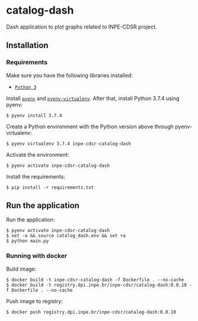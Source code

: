 # catalog-dash

Dash application to plot graphs related to INPE-CDSR project.


## Installation

### Requirements

Make sure you have the following libraries installed:

- [`Python 3`](https://www.python.org/)

Install [`pyenv`](https://github.com/pyenv/pyenv#basic-github-checkout) and [`pyenv-virtualenv`](https://github.com/pyenv/pyenv-virtualenv#installing-as-a-pyenv-plugin). After that, install Python 3.7.4 using pyenv:

```
$ pyenv install 3.7.4
```

Create a Python environment with the Python version above through pyenv-virtualenv:

```
$ pyenv virtualenv 3.7.4 inpe-cdsr-catalog-dash
```

Activate the environment:

```
$ pyenv activate inpe-cdsr-catalog-dash
```

Install the requirements:

```
$ pip install -r requirements.txt
```


## Run the application

Run the application:

```
$ pyenv activate inpe-cdsr-catalog-dash
$ set -a && source catalog_dash.env && set +a
$ python main.py
```


### Running with docker

Build image:

```
$ docker build -t inpe-cdsr-catalog-dash -f Dockerfile . --no-cache
$ docker build -t registry.dpi.inpe.br/inpe-cdsr/catalog-dash:0.0.10 -f Dockerfile . --no-cache
```

Push image to registry:

```
$ docker push registry.dpi.inpe.br/inpe-cdsr/catalog-dash:0.0.10
```
